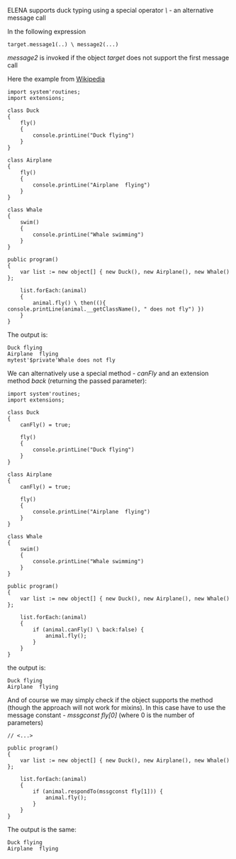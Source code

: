 ELENA supports duck typing using a special operator _\\_ - an alternative message call

In the following expression

    target.message1(..) \ message2(...) 

*message2* is invoked if the object _target_ does not support the first message call

Here the example from [Wikipedia](https://en.wikipedia.org/wiki/Duck_typing)

    import system'routines;
    import extensions;
    
    class Duck
    {
        fly()
        {
            console.printLine("Duck flying")
        }    
    }
    
    class Airplane
    {
        fly()
        {
            console.printLine("Airplane  flying")
        }    
    }
    
    class Whale
    {
        swim()
        {
            console.printLine("Whale swimming")
        }
    }
    
    public program()
    {
        var list := new object[] { new Duck(), new Airplane(), new Whale() };
        
        list.forEach:(animal)
        {
            animal.fly() \ then((){ console.printLine(animal.__getClassName(), " does not fly") })        
        }
    }

The output is:

    Duck flying
    Airplane  flying
    mytest'$private'Whale does not fly

We can alternatively use a special method - *canFly* and an extension method *back* (returning the passed parameter):

    import system'routines;
    import extensions;
    
    class Duck
    {
        canFly() = true;
        
        fly()
        {
            console.printLine("Duck flying")
        }    
    }
    
    class Airplane
    {
        canFly() = true;
        
        fly()
        {
            console.printLine("Airplane  flying")
        }    
    }
    
    class Whale
    {
        swim()
        {
            console.printLine("Whale swimming")
        }
    }
    
    public program()
    {
        var list := new object[] { new Duck(), new Airplane(), new Whale() };
        
        list.forEach:(animal)
        {
            if (animal.canFly() \ back:false) {
                animal.fly();
            }                
        }
    }

the output is:

    Duck flying
    Airplane  flying

And of course we may simply check if the object supports the method (though the approach will not work for mixins). In this case have to use the message constant - *mssgconst fly[0]* (where 0 is the number of parameters)

    // <...>
    
    public program()
    {
        var list := new object[] { new Duck(), new Airplane(), new Whale() };
        
        list.forEach:(animal)
        {
            if (animal.respondTo(mssgconst fly[1])) {
                animal.fly();
            }                
        }
    }

The output is the same:

    Duck flying
    Airplane  flying
